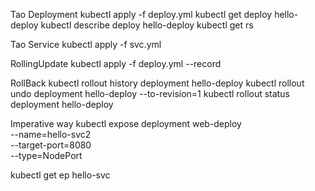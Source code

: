 Tao Deployment
kubectl apply -f deploy.yml
kubectl get deploy hello-deploy
kubectl describe deploy hello-deploy
kubectl get rs

Tao Service
kubectl apply -f svc.yml

RollingUpdate
kubectl apply -f deploy.yml --record

RollBack
kubectl rollout history deployment hello-deploy
kubectl rollout undo deployment hello-deploy --to-revision=1
kubectl rollout status deployment hello-deploy

Imperative way
kubectl expose deployment web-deploy \
  --name=hello-svc2 \
  --target-port=8080 \
  --type=NodePort

kubectl get ep hello-svc